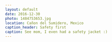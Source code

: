```yaml
---
layout: default
date: 2016-12-30
photo: 1484753653.jpg
location: Cañon del Sumidero, Mexico
caption_header: Safety first
caption: See mom, I even had a safety jacket :)
---
```

